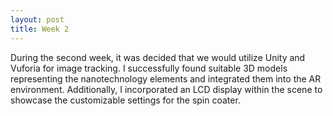 ```yaml
---
layout: post
title: Week 2
---
```


During the second week, it was decided that we would utilize Unity and Vuforia for image tracking. I successfully found suitable 3D models representing the nanotechnology elements and integrated them into the AR environment. Additionally, I incorporated an LCD display within the scene to showcase the customizable settings for the spin coater.

